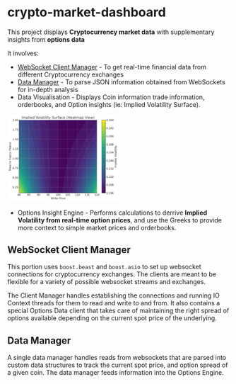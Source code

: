 # crypto-market-dashboard
This project displays **Cryptocurrency market data** with supplementary insights from **options data**

It involves:
* [WebSocket Client Manager](websocket-client-manager) - To get real-time financial data from different Cryptocurrency exchanges
* [Data Manager](data-manager) - To parse JSON information obtained from WebSockets for in-depth analysis
* Data Visualisation - Displays Coin information trade information, orderbooks, and Option insights (ie: Implied Volatility Surface).

<img src="https://github.com/matthew-chang04/crypto-market-dashboard/blob/main/resources/IVSurvace" alt="Implied Volatility Heatmap" width="50%" />

* Options Insight Engine - Performs calculations to derrive **Implied Volatility from real-time option prices**, and use the Greeks to provide more context to simple market prices and orderbooks.

## WebSocket Client Manager
This portion uses ```boost.beast``` and ```boost.asio``` to set up websocket connections for cryptocurrency exchanges. The clients are meant to be flexible for a variety of possible websocket streams and exchanges. 

The Client Manager handles establishing the connections and running IO Context threads for them to read and write to and from. It also contains a special Options Data client that takes care of maintaining the right spread of options available depending on the current spot price of the underlying. 

## Data Manager

A single data manager handles reads from websockets that are parsed into custom data structures to track the current spot price, and option spread of a given coin. The data manager feeds information into the Options Engine.
